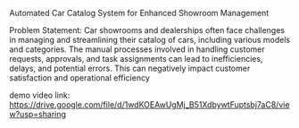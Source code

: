 Automated Car Catalog System for Enhanced Showroom Management

Problem Statement:
Car showrooms and dealerships often face challenges in managing and streamlining their catalog of cars, including various models and categories. The manual processes involved in handling customer requests, approvals, and task assignments can lead to inefficiencies, delays, and potential errors. This can negatively impact customer satisfaction and operational efficiency

demo video link: https://drive.google.com/file/d/1wdKOEAwUgMj_B51XdbywtFuptsbj7aC8/view?usp=sharing